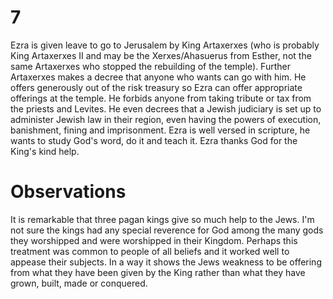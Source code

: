 # 7

Ezra is given leave to go to Jerusalem by King Artaxerxes (who is probably King Artaxerxes II and may be the Xerxes/Ahasuerus from Esther, not the same Artaxerxes who stopped the rebuilding of the temple).
Further Artaxerxes makes a decree that anyone who wants can go with him. He offers generously out of the risk treasury so Ezra can offer appropriate offerings at the temple. He forbids anyone from taking tribute or tax from the priests and Levites. He even decrees that a Jewish judiciary is set up to administer Jewish law in their region, even having the powers of execution, banishment, fining and imprisonment.
Ezra is well versed in scripture, he wants to study God's word, do it and teach it.
Ezra thanks God for the King's kind help.

# Observations
It is remarkable that three pagan kings give so much help to the Jews. I'm not sure the kings had any special reverence for God among the many gods they worshipped and were worshipped in their Kingdom. Perhaps this treatment was common to people of all beliefs and it worked well to appease their subjects. In a way it shows the Jews weakness to be offering from what they have been given by the King rather than what they have grown, built, made or conquered.